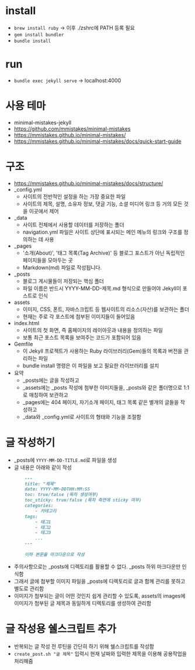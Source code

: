 # install

- `brew install ruby` -> 이후 ./zshrc에 PATH 등록 필요
- `gem install bundler`
- `bundle install`

# run

- `bundle exec jekyll serve` -> localhost:4000

# 사용 테마

- minimal-mistakes-jekyll
- https://github.com/mmistakes/minimal-mistakes
- https://mmistakes.github.io/minimal-mistakes/
- https://mmistakes.github.io/minimal-mistakes/docs/quick-start-guide

# 구조

- https://mmistakes.github.io/minimal-mistakes/docs/structure/
- _config.yml
    - 사이트의 전반적인 설정을 하는 가장 중요한 파일 
    - 사이트의 제목, 설명, 소유자 정보, 댓글 기능, 소셜 미디어 링크 등 거의 모든 것을 이곳에서 제어
- _data
    - 사이트 전체에서 사용할 데이터를 저장하는 폴더 
    - navigation.yml 파일은 사이트 상단에 표시되는 메인 메뉴의 링크와 구조를 정의하는 데 사용
- _pages
    - '소개(About)', '태그 목록(Tag Archive)' 등 블로그 포스트가 아닌 독립적인 페이지들을 모아두는 곳
    - Markdown(md) 파일로 작성됩니다.
- _posts
    - 블로그 게시물들이 저장되는 핵심 폴더
    - 파일 이름은 반드시 YYYY-MM-DD-제목.md 형식으로 만들어야 Jekyll이 포스트로 인식
- assets
    - 이미지, CSS, 폰트, 자바스크립트 등 웹사이트의 리소스(자산)를 보관하는 폴더
    - 현재는 주로 각 포스트에 첨부된 이미지들이 들어있음
- index.html
    - 사이트의 첫 화면, 즉 홈페이지의 레이아웃과 내용을 정의하는 파일
    - 보통 최근 포스트 목록을 보여주는 코드가 포함되어 있음
- Gemfile
    - 이 Jekyll 프로젝트가 사용하는 Ruby 라이브러리(Gem)들의 목록과 버전을 관리하는 파일
    - bundle install 명령은 이 파일을 보고 필요한 라이브러리를 설치
- 요약
    - _posts에는 글을 작성하고
    - _assets에는 _posts 작성에 첨부한 이미지들을, _posts와 같은 폴더명으로 1:1로 매칭하여 보관하고
    - _pages에는 404 페이지, 자기소개 페이지, 태그 목록 같은 별개의 글들을 작성하고
    - _data와 _config.yml로 사이트의 형태와 기능을 조절함

# 글 작성하기

- _posts에 `YYYY-MM-DD-TITLE.md`로 파일을 생성
- 글 내용은 아래와 같이 작성
    ```markdown
        ---
        title: "제목"
        date: YYYY-MM-DDTHH:MM:SS
        toc: true/false (목차 생성여부)
        toc_sticky: true/false (목차 측면에 sticky 여부)
        categories:
            - 카테고리
        tags:
            - 태그1
            - 태그2
            - 태그3
            ...
        ---
        
        이하 본문을 마크다운으로 작성
    ```
- 주의사항으로는 _posts에 디렉토리를 활용할 수 없다. _posts 하위 마크다운만 인식함
- 그래서 글에 첨부할 이미지 파일을 _posts에 디렉토리로 글과 함께 관리를 못하고 별도로 관리함
- 이미지가 첨부되는 글이 어떤 것인지 쉽게 관리할 수 있도록, assets의 images에 이미지가 첨부된 글 제목과 동일하게 디렉토리를 생성하여 관리함

# 글 작성용 쉘스크립트 추가

- 반복되는 글 작성 전 루틴을 간단히 하기 위해 쉘스크립트를 작성함
- `create_post.sh "글 제목"` 입력시 현재 날짜와 입력한 제목을 이용해 공용작업을 처리해줌